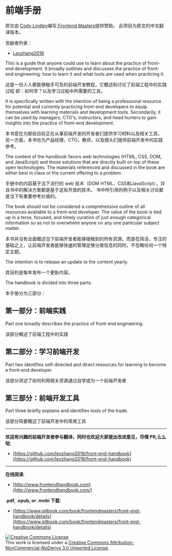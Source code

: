 # 前端手册

原文由 [Cody Lindley](http://codylindley.com/)编写,[Frontend Masters](https://frontendmasters.com/)提供赞助。
此项目为原文的中文翻译版本。

贡献者列表：
 - [Leozhang2018][1]


This is a guide that anyone could use to learn about the practice of front-end development. It broadly outlines and discusses the practice of front-end engineering: how to learn it and what tools are used when practicing it.

这是一份人人都能够触手可及的前端开发教程，它概述和讨论了前端工程中的实践过程
即：如何学？以及学习过程中所需要的工具。

It is specifically written with the intention of being a professional resource for potential and currently practicing front-end developers to equip themselves with learning materials and development tools. Secondarily, it can be used by managers, CTO's, instructors, and head hunters to gain insights into the practice of front-end development.

本书意在为那些目前正在从事前端开发的开发者们提供学习材料以及相关工具，
另一方面，本书也为产品经理，CTO，教师，以及猎头们提供前端开发中的实践参考。

The content of the handbook favors web technologies (HTML, CSS, DOM, and JavaScript) and those solutions that are directly built on top of these open technologies. The materials referenced and discussed in the book are either best in class or the current offering to a problem. 

手册中的内容基于当下流行的 web 技术（DOM HTML、CSS和JavaScript），并且书中的解决方案都是基于这些开放的技术。
书中所引用的例子以及相关讨论都是当下有重要参考价值的。

The book should not be considered a comprehensive outline of all resources available to a front-end developer. The value of the book is tied up in a terse, focused, and timely curation of just enough categorical information so as not to overwhelm anyone on any one particular subject matter.

本书并没有全面概述当下前端开发者能够接触到的所有资源。而是在简洁，专注的基础之上，让前端开发者能够快速的管理足够分类信息的同时，不忽略任何一个特定主题。

The intention is to release an update to the content yearly.

其目的是每年发布一个更新内容。

The handbook is divided into three parts. 

本手册分为三部分：

第一部分：前端实践
---

Part one broadly describes the practice of front-end engineering. 

该部分概述了前端工程中的实践

第二部分：学习前端开发
---

Part two identifies self-directed and direct resources for learning to become a front-end developer.

该部分讲述了如何利用相关资源通过自学成为一个前端开发者

第三部分：前端开发工具
---

Part three briefly explains and identifies tools of the trade.

该部分简要概述了前端开发中的常用工具
***



**欢迎有兴趣的前端开发者参与翻译，同时也欢迎大家提出改进意见，尽情 PR,么么哒**: 

* [https://github.com/leozhang2018/front-end-handbook](https://github.com/leozhang2018/front-end-handbook)

***

**在线阅读**: 

* [http://www.frontendhandbook.com](http://www.frontendhandbook.com/)
 
**.pdf, .epub, or .mobi 下载**: 

* [https://www.gitbook.com/book/frontendmasters/front-end-handbook/details](https://www.gitbook.com/book/frontendmasters/front-end-handbook/details)

<a rel="license" href="http://creativecommons.org/licenses/by-nc-nd/3.0/"><img alt="Creative Commons License" style="border-width:0" src="https://i.creativecommons.org/l/by-nc-nd/3.0/88x31.png" /></a><br />This work is licensed under a <a rel="license" href="http://creativecommons.org/licenses/by-nc-nd/3.0/">Creative Commons Attribution-NonCommercial-NoDerivs 3.0 Unported License</a>.


  [1]: https://twitter.com/Leozhang2018
